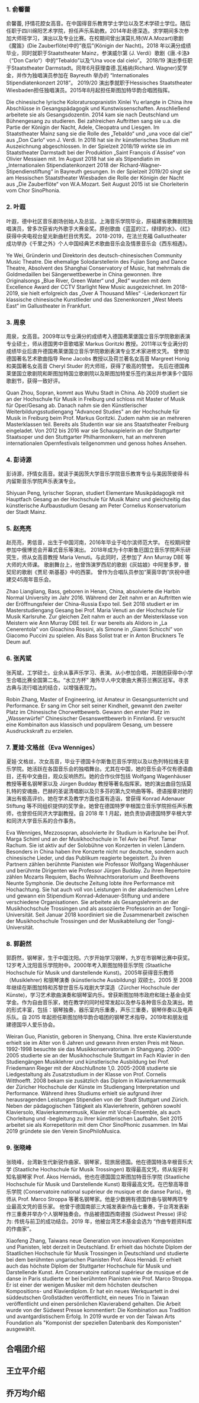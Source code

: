 ### 1. 俞馨蕾

俞馨蕾, 抒情花腔女高音。在中国得音乐教育学士学位以及艺术学硕士学位。随后任职于四川绵阳艺术学院，担任声乐系助教。2014年赴德深造。求学期间多次参加大师班学习，演出以及专业比赛。在校期间曾出演莫扎特(W.A.Mozart)歌剧《魔笛》(Die Zauberflöte)中的“夜后”(Königin der Nacht)。2018 年以满分成绩毕业，同时就职于Staatstheater Mainz，参演威尔第 (J. Verdi）歌剧《唐.卡洛》（“Don Carlo“）中的“Tebaldo”以及“Una voce dal cielo”。 2018/19 演出季任职于Staatstheater Darmstadt。同年6月获理查德.瓦格纳(Richard. Wagner)奖学金，并作为独唱演员参加在 Bayreuth 举办的 “Internationales Stipendiatenkonzert 2018”。 2019/20 演出季就职于Hessisches Staatstheater Wiesbaden担任独唱演员。2015年8月起担任斯图加特华韵合唱团指挥。

Die chinesische lyrische Koloratursopranistin Xinlei Yu erlangte in China ihre Abschlüsse in Gesangspädagogik und Kunstwissenschaften. Anschließend arbeitete sie als Gesangsdozentin. 2014 kam sie nach Deutschland um Bühnengesang zu studieren. Bei zahlreichen Auftritten sang sie u.a. die Partie der Königin der Nacht, Adele, Cleopatra und Liesgen. Im Staatstheater Mainz sang sie die Rolle des „Tebaldo“ und „una voce dal ciel“ aus „Don Carlo“ von J. Verdi. In 2018 hat sie ihr künstlerisches Studium mit Auszeichnung abgeschlossen. In der Spielzeit 2018/19 wirkte sie im Staatstheater Darmstadt bei der Produktion „Saint François d´Assise“ von Olivier Messiaen mit. Im August 2018 hat sie als Stipendiatin im „Internationalen Stipendiatenkonzert 2018 der Richard-Wagner-Stipendienstiftung“ in Bayreuth gesungen. In der Spielzeit 2019/20 singt sie am Hessischen Staatstheater Wiesbaden die Rolle der Königin der Nacht aus „Die Zauberflöte“ von W.A.Mozart. Seit August 2015 ist sie Chorleiterin vom Chor SinoPhonia.
 
### 2. 叶遐

叶遐，德中社区音乐剧场创始人及总监。上海音乐学院毕业，原福建省歌舞剧院独唱演员，曾多次获省内外歌手大赛金奖。原创歌曲《蓝蓝的江，绿绿的水》、《红》获得中央电视台星光新曲栏目优秀奖。 2018-2019，在法兰克福 Gallustheater 成功举办《千里之外》个人中国经典艺术歌曲音乐会及情景音乐会《西东相遇》。

Ye Wei, Gründerin und Direktorin des deutsch-chinesischen Community Music Theatre. Die ehemalige Solodarstellerin des Fujian Song and Dance Theatre, Absolvent des Shanghai Conservatory of Music, hat mehrmals die Goldmedaillen bei Sängerwettbewerbe in China gewonnen. Ihre Originalsongs „Blue River, Green Water“ und „Red“ wurden mit dem Excellence Award der CCTV Starlight New Music ausgezeichnet. Im 2018-2019, sie hielt erfolgreich das „Over A Thousand Miles“ -Liederkonzert für klassische chinesische Kunstlieder und das Szenenkonzert „West Meets East“ im Gallustheater in Frankfurt.

 
### 3. 周泉

周泉，女高音。2009年以专业满分的成绩考入德国弗莱堡国立音乐学院歌剧表演专业硕士，师从德国男中音歌唱家 Markus Goritzki 教授。2011年以专业满分的成绩毕业后直升德国弗莱堡国立音乐学院歌剧表演专业艺术家进修文凭。
曾参加德国著名艺术歌曲指导 Rene Jacobs 教授以及荷兰著名女高音 Margreet Honig 和美国著名女高音 Cheryl Studer 的大师班，获得了极高的赞誉。
先后在德国弗莱堡国立歌剧院和斯图加特国立歌剧院以及斯图加特爱乐签约演出并参演多个国际歌剧节，获得一致好评。

Quan Zhou, Sopran, kommt aus Wuhu Stadt in China. Ab 2009 studiert sie an der Hochschule für Musik in Freiburg und schloss mit Master of Musik für Oper/Gesang ab. Danach nahm sie den Künstlerischer Weiterbildungsstudiengang "Advanced Studies" an der Hochschule für Musik in Freiburg beim Prof. Markus Goritzki. Zudem nahm sie an mehreren Masterklassen teil. Bereits als Studentin war
sie ans Staatstheater Freiburg eingeladet. Von 2012 bis 2016 war
sie Schauspielerin an der Stuttgarter Staatsoper und den Stuttgarter Philharmonikern, hat an mehreren internationalen Opernfestivals teilgenommen und genoss hohes Ansehen.


### 4. 彭诗源

彭诗源，抒情女高音。就读于美因茨大学音乐学院音乐教育专业与美因茨彼得·科内留斯音乐学院声乐表演专业。

Shiyuan Peng, lyrischer Sopran, studiert Elementare Musikpädagogik mit Hauptfach Gesang an der Hochschule für Musik Mainz und gleichzeitig das künstlerische Aufbaustudium Gesang am Peter Cornelius Konservatorium der Stadt Mainz.

 
### 5. 赵亮亮

赵亮亮，男低音，出生于中国河南，2016年毕业于哈尔滨师范大学。
在校期间曾参加中俄博览会开幕式音乐等演出。
2018年成为卡尔斯鲁厄国立音乐学院声乐研究生，师从女高音教授 Maria Venuti。与此同时，还参加了 Ann Murray DBE 等大师的大师课。
歌剧舞台上，他曾饰演罗西尼的歌剧《灰姑娘》中阿里多罗，普契尼的歌剧《贾尼·斯基基》中的西蒙。
曾作为合唱队员参加“莱茵华韵”庆祝中德建交45周年音乐会。

Zhao Liangliang, Bass, geboren in Henan, China, absolvierte die Harbin Normal University im Jahr 2016. Während der Zeit nahm er an Auftritten wie der Eröffnungsfeier der China-Russia Expo teil.
Seit 2018 studiert er im Masterstudiengang Gesang bei Prof. Maria Venuti an der Hochschule für Musik Karlsruhe. Zur gleichen Zeit nahm er auch an der Meisterklasse von Meistern wie Ann Murray DBE teil.
Er war bereits als Alidoro in „La Cenerentola“ von Gioachino Rossini, als Simone in „Gianni Schicchi“ von Giacomo Puccini zu spielen. Als Bass Solist trat er in Anton Bruckners Te Deum auf.


### 6. 张芮斌

张芮斌，工学硕士。业余从事声乐学习、表演。从小参加合唱，并随团获得中小学生合唱比赛全国第二名。“水立方杯” 海外华人中文歌曲大赛芬兰赛区冠军。寻求古典与流行唱法的结合，以增强表现力。


Robin Zhang, Master of Engineering, ist Amateur in Gesangsunterricht und Performance. Er sang im Chor seit seiner Kindheit, gewannt den zweiter Platz im Chinesische Chorwettbewerb. Gewann den erster Platz im „Wasserwürfel“ Chinesischer Gesanswettbewerb in Finnland. Er versucht eine Kombinaiton aus klassisch und populärem Gesang, um bessere Ausdruckskraft zu erzielen.

 
### 7. 夏娃·文格丝（Eva Wenniges） 

夏娃·文格丝，次女高音，毕业于德国卡尔斯鲁厄音乐学院以及以色列特拉维夫音乐学院。她活跃在各国音乐会的独唱舞台。尤其在中国，她的音乐会不仅有德语曲目，还有中文曲目，观众反响热烈。她的合作伙伴包括 Wolfgang Wagenhäuser 教授等著名钢琴家以及 Jürgen Budday 教授等著名指挥家。她的演出曲目包括莫扎特的安魂曲，巴赫的圣诞清唱剧以及贝多芬的第九交响曲等等。德语报章对她的演出有极高评价。她在学术及教学方面也富有造诣，曾获得 Konrad Adenauer Stiftung 等不同组织提供的奖学金。她曾在德国特罗辛根国立音乐学院担任声乐教师，也曾担任同济大学副教授。自 2018 年 1 月起，她负责协调德国特罗辛根大学和同济大学音乐系的合作事务。

Eva Wenniges, Mezzosopran, absolvierte ihr Studium in Karlsruhe bei Prof. Marga Schiml und an der Musikhochschule in Tel Aviv bei Prof. Tamar Rachum. Sie ist aktiv auf der Solobühne von Konzerten in vielen Ländern. Besonders in China haben ihre Konzerte nicht nur deutsche, sondern auch chinesische Lieder, und das Publikum reagierte begeistert. Zu ihren Partnern zählen berühmte Pianisten wie Professor Wolfgang Wagenhäuser und berühmte Dirigenten wie Professor Jürgen Budday. Zu ihren Repertoire zählen Mozarts Requiem, Bachs Weihnachtsoratorium und Beethovens Neunte Symphonie. Die deutsche Zeitung lobte ihre Performance mit Hochachtung. Sie hat auch voll von Leistungen in der akademischen Lehre und gewann ein Stipendium Konrad-Adenauer-Stiftung und andere verschiedene Organisationen. Sie arbeitete als Gesangslehrerin an der Musikhochschule Trossingen und als assoziierte Professorin an der Tongji-Universität. Seit Januar 2018 koordiniert sie die Zusammenarbeit zwischen der Musikhochschule Trossingen und der Musikabteilung der Tongji-Universität.

 
### 8. 郭蔚然

郭蔚然，钢琴家，生于中国沈阳。六岁开始学习钢琴，九岁在市钢琴比赛中获奖。12岁考入沈阳音乐学院附中。2000年考入斯图加特音乐学院 (Staatliche Hochschule für Musik und darstellende Kunst)。2005年获得音乐教师（Musiklehrer) 和钢琴演奏 (künstlerische Ausbildung) 双硕士。2005 至 2008 年继续在斯图加特和苏黎世音乐与戏剧大学深造（Zürcher Hochschule der Künste)，学习艺术歌曲演奏和钢琴室内乐。曾获斯图加特市政府和瑞士基金会奖学金。作为自由音乐家，她在教学的同时经常发起以及参与各种音乐会及演出。她的形式丰富，包括：钢琴独奏，器乐室内乐重奏，声乐三重奏，钢琴伴奏以及电声乐队。自 2015 年起担任斯图加特华韵合唱团的钢琴艺术指导。2019年和朋友组建德国华人爱乐协会。


Weiran Guo, Pianistin, geboren in Shenyang, China. 
Ihre erste Klavierstunde erhielt sie im Alter von 6 Jahren und gewann ihren ersten Preis mit Neun. 1992-1998 besuchte sie das Musikkonservatorium in Shangyang. 2000-2005 studierte sie an der Musikhochschule Stuttgart im Fach Klavier in den Studiengängen Musiklehrer und künstlerische Ausbildung bei Prof. Friedemann Rieger mit der Abschlußnote 1,0. 2005-2008 studierte sie Liedgestaltung als Zusatzstudium in der Klasse von Prof. Cornelis Witthoefft. 2008 bekam sie zusätzlich das Diplom in Klavierkammermusik der Züricher Hochschule der Künste im Studiengang Interpretation und Performance. Während ihres Studiums erhielt sie aufgrund ihrer herausragenden Leistungen Stipendien von der Stadt Stuttgart und Zürich.
Neben der pädagogischen Tätigkeit als Klavierlehrerin, gehören sowohl Klaviersolo, Klavierkammermusik, Klavier mit Vocal-Ensemble, als auch Chorleitung und -begleitung zu ihrer künstlerischen Laufbahn. Seit 2015 arbeitet sie als Korrepetitorin mit dem Chor SinoPhonic zusammen. Im Mai 2019 gründete sie den Verein SinoPhiloMusica.
 

### 9. 张晓峰

张晓峰，台湾新生代新锐作曲家、钢琴家，现旅居德国。他在德国特洛辛根音乐大学 (Staatliche Hochschule für Musik Trossingen) 取得最高文凭，师从匈牙利知名钢琴家 Prof. Ákos Hernádi。他也在德国国立斯图加特音乐学院 (Staatliche Hochschule für Musik und Darstellende Kunst) 取得最高文凭。在巴黎高等音乐学院 (Conservatoire national supérieur de musique et de danse Paris)，他师从 Prof. Marco Stroppa 等著名钢琴家。他是少数拥有德国作曲与钢琴两项专业最高文凭的音乐家。 他曾于德国南部三大城发表新作品七重奏，于台湾发表新作三重奏并举办个人钢琴独奏会。作品被德国西南德报 (Südwest Presse) 评论为: 传统与前卫的成功结合。2019 年，他被台湾艺术基金会选为 “作曲专题资料库的作曲家”。

Xiaofeng Zhang, Taiwans neue Generation von innovativen Komponisten und Pianisten, lebt derzeit in Deutschland. Er erhielt das höchste Diplom der Staatlichen Hochschule für Musik Trossingen in Deutschland und studierte bei dem berühmten ungarischen Pianisten Prof. Ákos Hernádi. Er erhielt auch das höchste Diplom der Stuttgarter Hochschule für Musik und Darstellende Kunst. Am Conservatoire national supérieur de musique et de danse in Paris studierte er bei berühmten Pianisten wie Prof. Marco Stroppa. Er ist einer der wenigen Musiker mit dem höchsten deutschen Kompositions- und Klavierdiplom. Er hat ein neues Werkquartett in drei süddeutschen Großstädten veröffentlicht, ein neues Trio in Taiwan veröffentlicht und einen persönlichen Klavierabend gehalten. Die Arbeit wurde von der Südwest Presse kommentiert: Die Kombination aus Tradition und avantgardistischem Erfolg. In 2019 wurde er von der Taiwan Arts Foundation als "Komponist der speziellen Datenbank des Komponisten" ausgewählt.

 
## 合唱团介绍
 
## 王立平介绍
 
## 乔万均介绍

